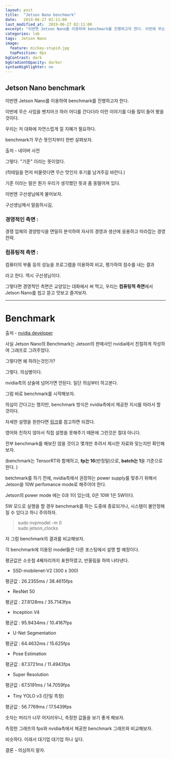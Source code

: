 ```yaml
---
layout: post
title:  "Jetson Nano benchmark"
date:   2019-06-27 02:11:00
last_modified_at:  2019-06-27 02:11:00
excerpt: "이번엔 Jetson Nano를 이용하여 benchmark를 진행하고자 한다. 이번에 무슨 사업을 벤치마크 하러 어디를 간다더라 이런 이야기를 다들 많이 들어 봤을 것이다."
categories: lab
tags:  Jetson Nano
image:
  feature: mickey-stupid.jpg
  topPosition: 0px
bgContrast: dark
bgGradientOpacity: darker
syntaxHighlighter: no
---
```


Jetson Nano benchmark
--

이번엔 Jetson Nano를 이용하여 benchmark를 진행하고자 한다.

이번에 무슨 사업을 벤치마크 하러 어디를 간다더라 이런 이야기를 다들 많이 들어 봤을 것이다.

우리는 저 대화에 자연스럽게 낄 지혜가 필요하다.

benchmark가 무슨 뜻인지부터 한번 살펴보자.

<div class="img img--fullContainer img--8xLeading" style="background-image: url({{ site.baseurl_posts_img }}meaning_of_benchmark01.png);"></div>

출처 - 네이버 사전

그렇다. "기준" 이라는 뜻이었다.  

(칵테일을 먼저 떠올렷다면 무슨 맛인지 후기를 남겨주길 바란다.)

기준 이라는 말은 뭔가 우리가 생각했던 뜻과 좀 동떨어져 있다.

이번엔 구선생님에게 물어보자.

구선생님께서 말씀하시길,

### 경영적인 측면 :
경쟁 업체의 경양방식을 면밀히 분석하여 자사의 경영과 생산에 응용하고 따라잡는 경영 전략.

### 컴퓨팅적 측면 :
컴퓨터의 부품 등의 성능을 프로그램을 이용하여 비교, 평가하여 점수를 내는 결과

라고 한다. 역시 구선생님이다.

그렇다면 경영적인 측면은 교양있는 대화에서 써 먹고, 우리는 **컴퓨팅적 측면**에서 Jetson Nano를 씹고 뜯고 맛보고 즐겨보자.






***

# Benchmark

<div class="img img--fullContainer img--10xLeading" style="background-image: url({{ site.baseurl_posts_img }}jetson_nano-deep_learning_inference_perf-chart.png);"></div>

출처 - [nvidia developer](https://developer.nvidia.com/embedded/jetson-nano-dl-inference-benchmarks)  


사실 Jetson Nano의 Benchmark는 Jetson의 판매사인 nvidia에서 친절하게 작성하여 그래프로 그려주었다.

그렇다면 왜 하려는것인가?

그렇다. 의심병이다.

nvidia측의 상술에 넘어가면 안된다. 일단 의심부터 하고본다.

그럼 바로 benchmark를 시작해보자.

의심이 간다고는 했지만, benchmark 방식은 nvidia측에서 제공한 지시를 따라서 할 것이다.

자세한 설명을 원한다면 [링크](https://developer.nvidia.com/embedded/jetson-nano-dl-inference-benchmarks)를 참고하면 되겠다.

영어와 친하지 않아서 직접 설명을 못해주기 때문에 그런것은 절대 아니다.

전부 benchmark를 해보진 않을 것이고 몇개만 추려서 제시한 자료와 맞는지만 확인해보자.

(benchmark는 TensorRT와 함께하고, **fp는 16**(반정밀)으로, **batch는 1**을 기준으로 한다.
)

betchmark를 하기 전에, nvidia측에서 권장하는 power supply를 맞추기 위해서
Jetson을 10W perfomance mode로 해주어야 한다.

Jetson의 power mode 에는 0과 1이 있는데, 0은 10W 1은 5W이다.

5W 모드로 실행을 할 경우 benchmark를 하는 도중에 종료되거나, 시스템이 불안정해 질 수 있다고 하니 주의하자.

<blockquote class="u--startsWithDoubleQuote">sudo nvpmodel -m 0<br>
sudo jetson_clocks</blockquote>

자 그럼 benchmark의 결과를 비교해보자.

각 benchmark에 이용된 model들은 다른 포스팅에서 설명 할 예정이다.

평균값은 소숫점 4째자리까지 표현하였고, 반올림을 하여 나타낸다.

* SSD-mobilenet-V2 (300 x 300)
<div class="img img--fullContainer img--7xLeading" style="background-image: url({{ site.baseurl_posts_img }}SSD-Mobilenet-V2.png);"></div>
평균값 : 26.2355ms / 38.4615fps

* ResNet 50
<div class="img img--fullContainer img--7xLeading" style="background-image: url({{ site.baseurl_posts_img }}ResNet-50.png);"></div>
평균값 : 27.8128ms / 35.7143fps

* Inception V4
<div class="img img--fullContainer img--7xLeading" style="background-image: url({{ site.baseurl_posts_img }}Inception_V4.png);"></div>
평균값 : 95.9434ms / 10.4167fps

* U-Net Segmentation
<div class="img img--fullContainer img--7xLeading" style="background-image: url({{ site.baseurl_posts_img }}U-Net_Segmentation.png);"></div>
평균값 : 64.4632ms / 15.625fps

* Pose Estimation
<div class="img img--fullContainer img--7xLeading" style="background-image: url({{ site.baseurl_posts_img }}Pose_Estimation.png);"></div>
평균값 : 87.3721ms / 11.4943fps

* Super Resolution
<div class="img img--fullContainer img--7xLeading" style="background-image: url({{ site.baseurl_posts_img }}Super_Resolution.png);"></div>
평균값 : 67.5191ms / 14.7059fps

* Tiny YOLO v3 (단일 측정)
<div class="img img--fullContainer img--7xLeading" style="background-image: url({{ site.baseurl_posts_img }}tiny-yolo3.png);"></div>
평균값 : 56.7769ms / 17.5439fps

숫자는 머리가 너무 어지러우니, 측정한 값들을 보기 좋게 해보자.
<div class="img img--fullContainer img--10xLeading" style="background-image: url({{ site.baseurl_posts_img }}jetson_benchmark_graph3.png);"></div>

측정한 그래프의 fps와 nvidia측에서 제공한 benchmark 그래프와 비교해보자.

비슷하다. 이래서 대기업 대기업 하나 싶다.

결론 - 의심하지 말자.
